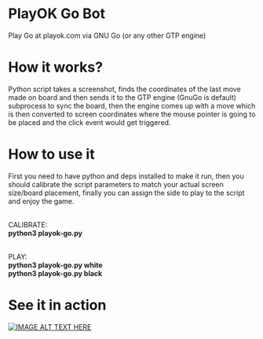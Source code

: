 # PlayOK Go Bot
Play Go at playok.com via GNU Go (or any other GTP engine)

# How it works?
Python script takes a screenshot, finds the coordinates of
the last move made on board and then sends it to the GTP engine
(GnuGo is default) subprocess to sync the board, then the engine
comes up with a move which is then converted to screen coordinates
where the mouse pointer is going to be placed and the click event
would get triggered.

# How to use it
First you need to have python and deps installed to make it run,
then you should calibrate the script parameters to match your
actual screen size/board placement, finally you can assign the
side to play to the script and enjoy the game.<br><br>

CALIBRATE:<br>
<strong>python3 playok-go.py</strong><br><br>

PLAY:<br>
<strong>python3 playok-go.py white</strong><br>
<strong>python3 playok-go.py black</strong><br>

# See it in action
[![IMAGE ALT TEXT HERE](https://img.youtube.com/vi/5jhJwHxAY_w/0.jpg)](https://www.youtube.com/watch?v=5jhJwHxAY_w)
